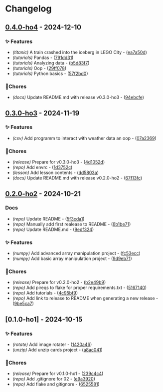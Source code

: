 # Changelog


## [0.4.0-ho4](https://github.com/Flokkq/https://github.com/orhun/git-cliff/blob/main/cliff.toml/compare/v0.3.0-ho3..v0.4.0-ho4) - 2024-12-10




### ✨ Features

- *(titanic)* A train crashed into the iceberg in LEGO City - ([ea7a50d](https://github.com/Flokkq/https://github.com/orhun/git-cliff/blob/main/cliff.toml/commit/ea7a50d23b5e8913e025993a6bbf63d4e6fcbf84))
- *(tutorials)* Pandas - ([791dd31](https://github.com/Flokkq/https://github.com/orhun/git-cliff/blob/main/cliff.toml/commit/791dd31e9e7f05ce9bea2e279c26f10b4e6dbd56))
- *(tutorials)* Analyzing data - ([b5d83f7](https://github.com/Flokkq/https://github.com/orhun/git-cliff/blob/main/cliff.toml/commit/b5d83f7daa4bfc479ce186dbf03d8bc79196354a))
- *(tutorials)* Oop - ([29ff078](https://github.com/Flokkq/https://github.com/orhun/git-cliff/blob/main/cliff.toml/commit/29ff0788946af0432b5e7346678885bb3ee2c361))
- *(tutorials)* Python basics - ([57f2bd0](https://github.com/Flokkq/https://github.com/orhun/git-cliff/blob/main/cliff.toml/commit/57f2bd0fa6685ce7425714e2fcead95130535b55))

### 🔧Chores

- *(docs)* Update README.md with release v0.3.0-ho3 - ([94ebcfe](https://github.com/Flokkq/https://github.com/orhun/git-cliff/blob/main/cliff.toml/commit/94ebcfefd78200194ff82b00730e6c18419ac396))


## [0.3.0-ho3](https://github.com/Flokkq/https://github.com/orhun/git-cliff/blob/main/cliff.toml/compare/v0.2.0-ho2..v0.3.0-ho3) - 2024-11-19




### ✨ Features

- *(csv)* Add programm to interact with weather data an oop - ([07a2369](https://github.com/Flokkq/https://github.com/orhun/git-cliff/blob/main/cliff.toml/commit/07a2369982a81ab61a095abbc446f1ec8fe762f8))

### 🔧Chores

- *(release)* Prepare for v0.3.0-ho3 - ([4d1052d](https://github.com/Flokkq/https://github.com/orhun/git-cliff/blob/main/cliff.toml/commit/4d1052d2415457a8be497bf3a307c776d9abdb38))
- *(repo)* Add envrc - ([1d3752c](https://github.com/Flokkq/https://github.com/orhun/git-cliff/blob/main/cliff.toml/commit/1d3752ccad776d8bbafa32a0a09a8d3d5a65b604))
- *(lesson)* Add lesson contents - ([dd5803a](https://github.com/Flokkq/https://github.com/orhun/git-cliff/blob/main/cliff.toml/commit/dd5803adf954488352905de57c46665dc02549e7))
- *(docs)* Update README.md with release v0.2.0-ho2 - ([67f13fc](https://github.com/Flokkq/https://github.com/orhun/git-cliff/blob/main/cliff.toml/commit/67f13fc9add96da8c927fd27298bd502edd2e579))


## [0.2.0-ho2](https://github.com/Flokkq/https://github.com/orhun/git-cliff/blob/main/cliff.toml/compare/v0.1.0-ho1..v0.2.0-ho2) - 2024-10-21




### Docs

- *(repo)* Update README - ([5f3cda1](https://github.com/Flokkq/https://github.com/orhun/git-cliff/blob/main/cliff.toml/commit/5f3cda1ebd3844e442ce5d38b3e229bb0de848a4))
- *(repo)* Manually add first realease to README - ([6b1be71](https://github.com/Flokkq/https://github.com/orhun/git-cliff/blob/main/cliff.toml/commit/6b1be7162d662239062e8902c8bbb420ee52f7ce))
- *(repo)* Update README.md - ([9edf324](https://github.com/Flokkq/https://github.com/orhun/git-cliff/blob/main/cliff.toml/commit/9edf324859146a2ea07d65946c6a1e34b2863303))

### ✨ Features

- *(numpy)* Add advanced array manipulation project - ([fc53ecc](https://github.com/Flokkq/https://github.com/orhun/git-cliff/blob/main/cliff.toml/commit/fc53ecc08f9a01e4ad013eb7abff37220b70f2ec))
- *(numpy)* Add basic array manipulation project - ([9d9eb71](https://github.com/Flokkq/https://github.com/orhun/git-cliff/blob/main/cliff.toml/commit/9d9eb717c8bfb6a8dfd5ab90b3c95cf74000887b))

### 🔧Chores

- *(release)* Prepare for v0.2.0-ho2 - ([b2e49b9](https://github.com/Flokkq/https://github.com/orhun/git-cliff/blob/main/cliff.toml/commit/b2e49b9282c0acbbb5c78e0c74e808d0c1b64caa))
- *(repo)* Add pireqs to flake for proper requirements.txt - ([5167140](https://github.com/Flokkq/https://github.com/orhun/git-cliff/blob/main/cliff.toml/commit/516714097a03e42c3b21e6d13e5f72143aa8f10f))
- *(repo)* Add tutorials - ([4c95bf9](https://github.com/Flokkq/https://github.com/orhun/git-cliff/blob/main/cliff.toml/commit/4c95bf9fb79f55024abd40a104499c689471d4fe))
- *(repo)* Add link to release to README when generating a new release - ([9be5ca7](https://github.com/Flokkq/https://github.com/orhun/git-cliff/blob/main/cliff.toml/commit/9be5ca7e8e59f60ccfff7c0e34ebb55ac62174f6))


## [0.1.0-ho1] - 2024-10-15




### ✨ Features

- *(rotate)* Add image rotater - ([1420a46](https://github.com/Flokkq/https://github.com/orhun/git-cliff/blob/main/cliff.toml/commit/1420a469851202319615c2508ea861edd286c8ee))
- *(unzip)* Add unzip cards project - ([a8ac041](https://github.com/Flokkq/https://github.com/orhun/git-cliff/blob/main/cliff.toml/commit/a8ac0411288520fa82b449a9e33718b62ae3c534))

### 🔧Chores

- *(release)* Prepare for v0.1.0-ho1 - ([239c4c4](https://github.com/Flokkq/https://github.com/orhun/git-cliff/blob/main/cliff.toml/commit/239c4c4a72736abba57925074bcc09012ecaaea9))
- *(repo)* Add .gitignore for 02 - ([e9a3920](https://github.com/Flokkq/https://github.com/orhun/git-cliff/blob/main/cliff.toml/commit/e9a39205d94a88ae18169092a12bd5d2b820d233))
- *(repo)* Add flake and gitignore - ([6525581](https://github.com/Flokkq/https://github.com/orhun/git-cliff/blob/main/cliff.toml/commit/6525581db6a831b6c0cb952532ef4ef3bb0d6da5))
<!-- generated by git-cliff -->
